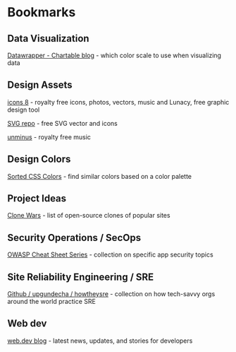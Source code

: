 # Bookmarks

## Data Visualization

[Datawrapper - Chartable blog](https://blog.datawrapper.de/which-color-scale-to-use-in-data-vis/) - which color scale to use when visualizing data

## Design Assets

[icons 8](https://icons8.com/) - royalty free icons, photos, vectors, music and Lunacy, free graphic design tool

[SVG repo](https://www.svgrepo.com) - free SVG vector and icons

[unminus](https://www.unminus.com/) - royalty free music

## Design Colors

[Sorted CSS Colors](https://enes.in/sorted-colors/) - find similar colors based on a color palette

## Project Ideas

[Clone Wars](https://gourav.io/clone-wars) - list of open-source clones of popular sites

## Security Operations / SecOps

[OWASP Cheat Sheet Series](https://cheatsheetseries.owasp.org/index.html) - collection on specific app security topics

## Site Reliability Engineering / SRE

[Github / upgundecha / howtheysre](https://github.com/upgundecha/howtheysre) - collection on how tech-savvy orgs around the world practice SRE

## Web dev

[web.dev blog](hhttps://web.dev/blog/) - latest news, updates, and stories for developers
